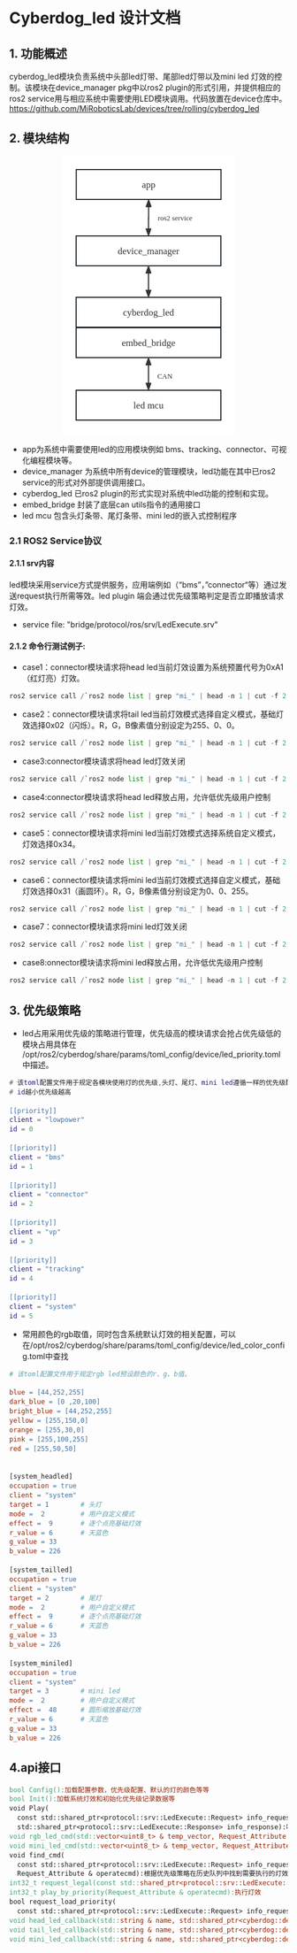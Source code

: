 # Cyberdog_led 设计文档
## 1. 功能概述
  cyberdog_led模块负责系统中头部led灯带、尾部led灯带以及mini led 灯效的控制。该模块在device_manager pkg中以ros2 plugin的形式引用，并提供相应的ros2 service用与相应系统中需要使用LED模块调用。代码放置在device仓库中。
  https://github.com/MiRoboticsLab/devices/tree/rolling/cyberdog_led

## 2. 模块结构

<center>

 ![avatar](./image/cyberdog_led/cyberdog_led_flow.png)

</center>


   - app为系统中需要使用led的应用模块例如 bms、tracking、connector、可视化编程模块等。
   - device_manager 为系统中所有device的管理模块，led功能在其中已ros2 service的形式对外部提供调用接口。
   - cyberdog_led 已ros2 plugin的形式实现对系统中led功能的控制和实现。
   - embed_bridge 封装了底层can utils指令的通用接口
   - led mcu 包含头灯条带、尾灯条带、mini led的嵌入式控制程序

   

   ### 2.1 ROS2 Service协议

   #### 2.1.1 srv内容

   led模块采用service方式提供服务，应用端例如（“bms”，”connector“等）通过发送request执行所需等效。led plugin 端会通过优先级策略判定是否立即播放请求灯效。

   - service file: "bridge/protocol/ros/srv/LedExecute.srv"
 
   

  #### 2.1.2 命令行测试例子:

   - case1：connector模块请求将head led当前灯效设置为系统预置代号为0xA1（红灯亮）灯效。 

   ```Python
   ros2 service call /`ros2 node list | grep "mi_" | head -n 1 | cut -f 2 -d "/"`/led_execute protocol/srv/LedExecute "{occupation: 1, client: "connector", target: 1, mode: 1, effect: 0xA1}"
   ```

   

   - case2：connector模块请求将tail led当前灯效模式选择自定义模式，基础灯效选择0x02（闪烁）。R，G，B像素值分别设定为255、0、0。

   ```Python
   ros2 service call /`ros2 node list | grep "mi_" | head -n 1 | cut -f 2 -d "/"`/led_execute protocol/srv/LedExecute "{occupation: 1, client: "connector", target: 2, mode: 2, effect: 2 ,r_value: 255, g_value: 0, b_value: 0}"
   ```

   - case3:connector模块请求将head led灯效关闭

   ```Python
   ros2 service call /`ros2 node list | grep "mi_" | head -n 1 | cut -f 2 -d "/"`/led_execute protocol/srv/LedExecute "{occupation: 1, client: "connector", target: 1, mode: 1, effect: 0xA0}"
   ```

   - case4:connector模块请求将head led释放占用，允许低优先级用户控制

   ```Python
   ros2 service call /`ros2 node list | grep "mi_" | head -n 1 | cut -f 2 -d "/"`/led_execute protocol/srv/LedExecute "{occupation: 0, client: "connector", target: 1}"
   ```

   - case5：connector模块请求将mini led当前灯效模式选择系统自定义模式，灯效选择0x34。

   ```Python
   ros2 service call /`ros2 node list | grep "mi_" | head -n 1 | cut -f 2 -d "/"`/led_execute protocol/srv/LedExecute "{occupation: 1, client: "connector", target: 3, mode: 1, effect: 0x34}"
   ```

   

   - case6：connector模块请求将mini led当前灯效模式选择自定义模式，基础灯效选择0x31（画圆环）。R，G，B像素值分别设定为0、0、255。

   ```Python
   ros2 service call /`ros2 node list | grep "mi_" | head -n 1 | cut -f 2 -d "/"`/led_execute protocol/srv/LedExecute "{occupation: 1, client: "connector", target: 3, mode: 2, effect: 0x31, r_value: 0, g_value: 0, b_value: 255}"
   ```

   - case7：connector模块请求将mini led灯效关闭

   ```Python
   ros2 service call /`ros2 node list | grep "mi_" | head -n 1 | cut -f 2 -d "/"`/led_execute protocol/srv/LedExecute "{occupation: 1, client: "connector", target: 3, mode: 1, effect: 0x32}"
   ```

   - case8:onnector模块请求将mini led释放占用，允许低优先级用户控制

   ```Python
   ros2 service call /`ros2 node list | grep "mi_" | head -n 1 | cut -f 2 -d "/"`/led_execute protocol/srv/LedExecute "{occupation: 0, client: "connector", target: 3}"
   ```

  ## 3. 优先级策略

   - led占用采用优先级的策略进行管理，优先级高的模块请求会抢占优先级低的模块占用具体在  /opt/ros2/cyberdog/share/params/toml_config/device/led_priority.toml中描述。

   ```Lua
   # 该toml配置文件用于规定各模块使用灯的优先级,头灯、尾灯、mini led遵循一样的优先级配置
   # id越小优先级越高
   
   [[priority]]
   client = "lowpower"
   id = 0
   
   [[priority]]
   client = "bms"
   id = 1
   
   [[priority]]
   client = "connector"
   id = 2
   
   [[priority]]
   client = "vp"
   id = 3
   
   [[priority]]
   client = "tracking"
   id = 4
   
   [[priority]]
   client = "system"
   id = 5
   ```


   - 常用颜色的rgb取值，同时包含系统默认灯效的相关配置，可以在/opt/ros2/cyberdog/share/params/toml_config/device/led_color_config.toml中查找

   ```Makefile
   # 该toml配置文件用于规定rgb led预设颜色的r、g、b值。
   
   blue = [44,252,255]
   dark_blue = [0 ,20,100]
   bright_blue = [44,252,255]
   yellow = [255,150,0]
   orange = [255,30,0]
   pink = [255,100,255]
   red = [255,50,50]
   
   
   [system_headled]
   occupation = true
   client = "system"
   target = 1        # 头灯
   mode =  2         # 用户自定义模式
   effect =  9       # 逐个点亮基础灯效
   r_value = 6       # 天蓝色
   g_value = 33
   b_value = 226
   
   [system_tailled]
   occupation = true
   client = "system"
   target = 2        # 尾灯
   mode =  2         # 用户自定义模式
   effect =  9       # 逐个点亮基础灯效
   r_value = 6       # 天蓝色
   g_value = 33
   b_value = 226
   
   [system_miniled]
   occupation = true
   client = "system"
   target = 3        # mini led
   mode =  2         # 用户自定义模式
   effect =  48      # 圆形缩放基础灯效
   r_value = 6       # 天蓝色
   g_value = 33
   b_value = 226
   ```


  ## 4.api接口
  ```makefile
  bool Config():加载配置参数，优先级配置、默认的灯的颜色等等
  bool Init():加载系统灯效和初始化优先级记录数据等
  void Play(
    const std::shared_ptr<protocol::srv::LedExecute::Request> info_request,
    std::shared_ptr<protocol::srv::LedExecute::Response> info_response):响应用户请求，播放相应的灯效。
  void rgb_led_cmd(std::vector<uint8_t> & temp_vector, Request_Attribute & operatecmd):根据用户请求，生成待执行的rgb led的灯效。
  void mini_led_cmd(std::vector<uint8_t> & temp_vector, Request_Attribute & operatecmd):根据用户请求，生成待执行的mini led的灯效。
  void find_cmd(
    const std::shared_ptr<protocol::srv::LedExecute::Request> info_request,
    Request_Attribute & operatecmd):根据优先级策略在历史队列中找到需要执行的灯效。
  int32_t request_legal(const std::shared_ptr<protocol::srv::LedExecute::Request> info_request):判断用户请求的参数是否合法。
  int32_t play_by_priority(Request_Attribute & operatecmd):执行灯效
  bool request_load_priority(
    const std::shared_ptr<protocol::srv::LedExecute::Request> info_request):判断当前请求的优先级是否足够立即播放灯效。
  void head_led_callback(std::string & name, std::shared_ptr<cyberdog::device::LedToml> data):头灯接收其mcu返回信号的callback函数。
  void tail_led_callback(std::string & name, std::shared_ptr<cyberdog::device::LedToml> data):尾灯接收其mcu返回信号的callback函数。
  void mini_led_callback(std::string & name, std::shared_ptr<cyberdog::device::LedToml> data):mini led 接收其mcu返回信号的callback函数。
  ```